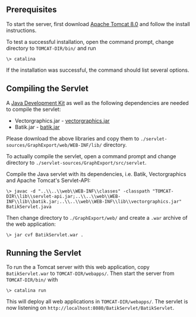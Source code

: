 ## Prerequisites

To start the server, first download [Apache Tomcat 8.0](https://tomcat.apache.org/download-80.cgi) and follow the install instructions.

To test a successful installation, open the command prompt, change directory to `TOMCAT-DIR/bin/` and run

```
\> catalina
```

If the installation was successful, the command should list several options.

## Compiling the Servlet

A [Java Development Kit](https://www.oracle.com/technetwork/java/javase/downloads/jdk8-downloads-2133151.html) as well as the following dependencies are needed to compile the servlet:

- Vectorgraphics.jar - [vectorgraphics.jar](https://www.yworks.com/resources/libs/vectorgraphics.jar)
- Batik.jar - [batik.jar](https://www.yworks.com/resources/libs/batik.jar)

Please download the above libraries and copy them to `./servlet-sources/GraphExport/web/WEB-INF/lib/` directory.

To actually compile the servlet, open a command prompt and change directory to `./servlet-sources/GraphExport/src/servlet`.

Compile the Java servlet with its dependencies, i.e. Batik, Vectorgraphics and Apache Tomcat's Servlet-API:

```
\> javac -d "..\\..\\web\\WEB-INF\\classes" -classpath "TOMCAT-DIR\\lib\\servlet-api.jar;..\\..\\web\\WEB-INF\\lib\\batik.jar;..\\..\\web\\WEB-INF\\lib\\vectorgraphics.jar" BatikServlet.java
```

Then change directory to `./GraphExport/web/` and create a `.war` archive of the web application:

```
\> jar cvf BatikServlet.war .
```

## Running the Servlet

To run the a Tomcat server with this web application, copy `BatikServlet.war` to `TOMCAT-DIR/webapps/`. Then start the server from `TOMCAT-DIR/bin/` with

```
\> catalina run
```

This will deploy all web applications in `TOMCAT-DIR/webapps/`. The servlet is now listening on `http://localhost:8080/BatikServlet/BatikServlet`.
